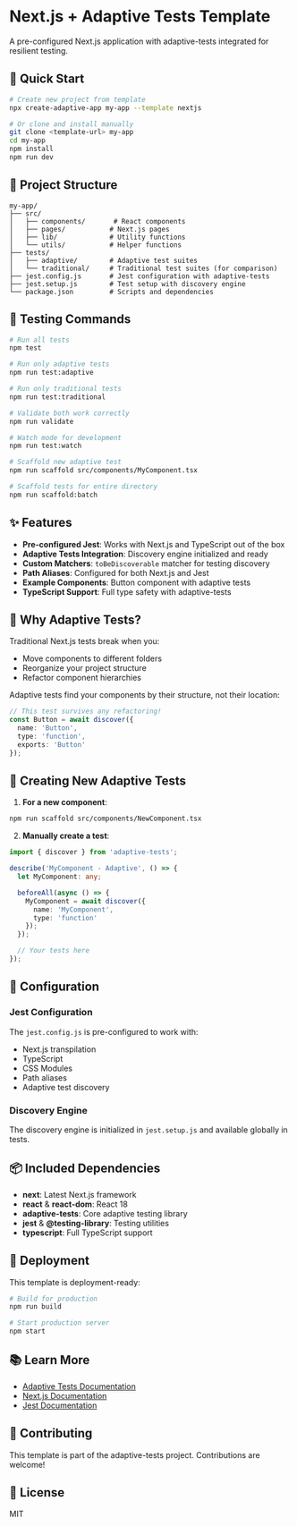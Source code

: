 # Next.js + Adaptive Tests Template

A pre-configured Next.js application with adaptive-tests integrated for resilient testing.

## 🚀 Quick Start

```bash
# Create new project from template
npx create-adaptive-app my-app --template nextjs

# Or clone and install manually
git clone <template-url> my-app
cd my-app
npm install
npm run dev
```

## 📁 Project Structure

```
my-app/
├── src/
│   ├── components/       # React components
│   ├── pages/           # Next.js pages
│   ├── lib/             # Utility functions
│   └── utils/           # Helper functions
├── tests/
│   ├── adaptive/        # Adaptive test suites
│   └── traditional/     # Traditional test suites (for comparison)
├── jest.config.js       # Jest configuration with adaptive-tests
├── jest.setup.js        # Test setup with discovery engine
└── package.json         # Scripts and dependencies
```

## 🧪 Testing Commands

```bash
# Run all tests
npm test

# Run only adaptive tests
npm run test:adaptive

# Run only traditional tests
npm run test:traditional

# Validate both work correctly
npm run validate

# Watch mode for development
npm run test:watch

# Scaffold new adaptive test
npm run scaffold src/components/MyComponent.tsx

# Scaffold tests for entire directory
npm run scaffold:batch
```

## ✨ Features

- **Pre-configured Jest**: Works with Next.js and TypeScript out of the box
- **Adaptive Tests Integration**: Discovery engine initialized and ready
- **Custom Matchers**: `toBeDiscoverable` matcher for testing discovery
- **Path Aliases**: Configured for both Next.js and Jest
- **Example Components**: Button component with adaptive tests
- **TypeScript Support**: Full type safety with adaptive-tests

## 🎯 Why Adaptive Tests?

Traditional Next.js tests break when you:
- Move components to different folders
- Reorganize your project structure
- Refactor component hierarchies

Adaptive tests find your components by their structure, not their location:

```typescript
// This test survives any refactoring!
const Button = await discover({
  name: 'Button',
  type: 'function',
  exports: 'Button'
});
```

## 📝 Creating New Adaptive Tests

1. **For a new component**:
```bash
npm run scaffold src/components/NewComponent.tsx
```

2. **Manually create a test**:
```typescript
import { discover } from 'adaptive-tests';

describe('MyComponent - Adaptive', () => {
  let MyComponent: any;

  beforeAll(async () => {
    MyComponent = await discover({
      name: 'MyComponent',
      type: 'function'
    });
  });

  // Your tests here
});
```

## 🔧 Configuration

### Jest Configuration
The `jest.config.js` is pre-configured to work with:
- Next.js transpilation
- TypeScript
- CSS Modules
- Path aliases
- Adaptive test discovery

### Discovery Engine
The discovery engine is initialized in `jest.setup.js` and available globally in tests.

## 📦 Included Dependencies

- **next**: Latest Next.js framework
- **react** & **react-dom**: React 18
- **adaptive-tests**: Core adaptive testing library
- **jest** & **@testing-library**: Testing utilities
- **typescript**: Full TypeScript support

## 🚀 Deployment

This template is deployment-ready:

```bash
# Build for production
npm run build

# Start production server
npm start
```

## 📚 Learn More

- [Adaptive Tests Documentation](https://github.com/anon57396/adaptive-tests)
- [Next.js Documentation](https://nextjs.org/docs)
- [Jest Documentation](https://jestjs.io/docs)

## 🤝 Contributing

This template is part of the adaptive-tests project. Contributions are welcome!

## 📄 License

MIT